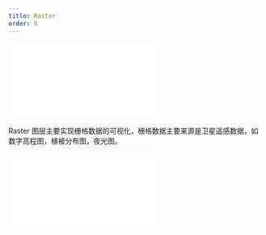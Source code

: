 ```yaml
---
title: Raster
order: 5
---
```


<embed src="@/docs/common/style.md"></embed>

Raster 图层主要实现栅格数据的可视化，栅格数据主要来源是卫星遥感数据，如数字高程图，植被分布图，夜光图。

<embed src="@/docs/api/source/raster/raster_single.zh.md"></embed>
